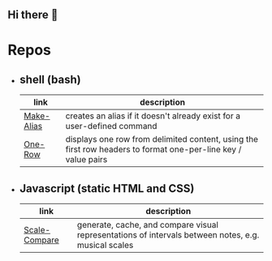 ## Hi there 👋

# Repos
- ## shell (bash)

  | link                            | description                                                                                                   |
  | --                              | --                                                                                                            |
  | [Make-Alias](../../../mkalias)          | creates an alias if it doesn't already exist for a user-defined command                                       |
  | [One-Row](/onerow)              | displays one row from delimited content, using the first row headers to format one-per-line key / value pairs |

- ## Javascript (static HTML and CSS)

  | link                            | description                                                                                                   |
  | --                              | --                                                                                                            |
  | [Scale-Compare](/scale-compare) | generate, cache, and compare visual representations of intervals between notes, e.g. musical scales           |

<!--
**dantezo/dantezo** is a ✨ _special_ ✨ repository because its `README.md` (this file) appears on your GitHub profile.

Here are some ideas to get you started:

- 🔭 I’m currently working on ...
- 🌱 I’m currently learning ...
- 👯 I’m looking to collaborate on ...
- 🤔 I’m looking for help with ...
- 💬 Ask me about ...
- 📫 How to reach me: ...
- 😄 Pronouns: ...
- ⚡ Fun fact: ...
-->
